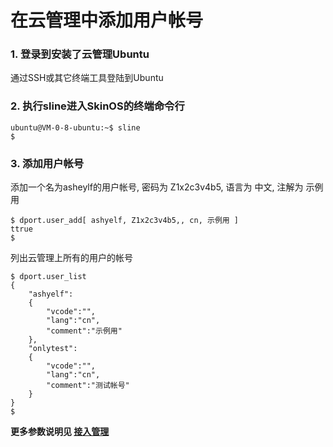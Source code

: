 

# 在云管理中添加用户帐号   

### 1. 登录到安装了云管理Ubuntu    
通过SSH或其它终端工具登陆到Ubuntu   

### 2. 执行sline进入SkinOS的终端命令行   
```
ubuntu@VM-0-8-ubuntu:~$ sline
$
```   

### 3. 添加用户帐号   
添加一个名为asheylf的用户帐号, 密码为 Z1x2c3v4b5, 语言为 中文, 注解为 示例用   
```shell
$ dport.user_add[ ashyelf, Z1x2c3v4b5,, cn, 示例用 ]
ttrue
$
```   

列出云管理上所有的用户的帐号   
```shell
$ dport.user_list
{
    "ashyelf":
    {
        "vcode":"",
        "lang":"cn",
        "comment":"示例用"
    },
    "onlytest":
    {
        "vcode":"",
        "lang":"cn",
        "comment":"测试帐号"
    }
}
$
```   

**更多参数说明见 [接入管理](../../com/devms/devport.md)**   


